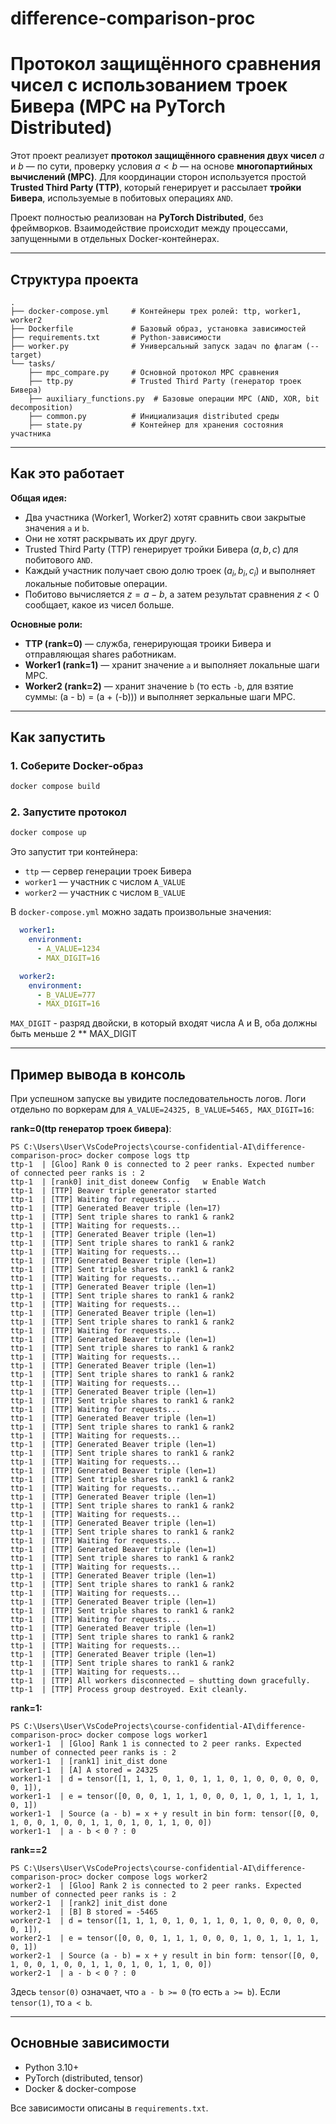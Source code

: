 # difference-comparison-proc

# Протокол защищённого сравнения чисел с использованием троек Бивера (MPC на PyTorch Distributed)

Этот проект реализует **протокол защищённого сравнения двух чисел** $a$ и $b$ — по сути, проверку условия $a < b$ — на основе **многопартийных вычислений (MPC)**. Для координации сторон используется простой **Trusted Third Party (TTP)**, который генерирует и рассылает **тройки Бивера**, используемые в побитовых операциях `AND`.

Проект полностью реализован на **PyTorch Distributed**, без фреймворков. Взаимодействие происходит между процессами, запущенными в отдельных Docker-контейнерах.

***

## Структура проекта

```
.
├── docker-compose.yml     # Контейнеры трех ролей: ttp, worker1, worker2
├── Dockerfile             # Базовый образ, установка зависимостей
├── requirements.txt       # Python-зависимости
├── worker.py              # Универсальный запуск задач по флагам (--target)
└── tasks/
    ├── mpc_compare.py     # Основной протокол MPC сравнения
    ├── ttp.py             # Trusted Third Party (генератор троек Бивера)
    ├── auxiliary_functions.py  # Базовые операции MPC (AND, XOR, bit decomposition)
    ├── common.py          # Инициализация distributed среды
    ├── state.py           # Контейнер для хранения состояния участника
```


***

## Как это работает

**Общая идея:**

- Два участника (Worker1, Worker2) хотят сравнить свои закрытые значения `a` и `b`.
- Они не хотят раскрывать их друг другу.
- Trusted Third Party (TTP) генерирует тройки Бивера $(a,b,c)$ для побитового `AND`.
- Каждый участник получает свою долю троек $(a_i, b_i, c_i)$ и выполняет локальные побитовые операции.
- Побитово вычисляется $z = a - b$, а затем результат сравнения $z < 0$ сообщает, какое из чисел больше.

**Основные роли:**

- **TTP (rank=0)** — служба, генерирующая троики Бивера и отправляющая shares работникам.
- **Worker1 (rank=1)** — хранит значение `a` и выполняет локальные шаги MPC.
- **Worker2 (rank=2)** — хранит значение `b` (то есть `-b`, для взятие суммы: (a - b) = (a + (-b))) и выполняет зеркальные шаги MPC.

***

## Как запустить

### 1. Соберите Docker-образ

```bash
docker compose build
```


### 2. Запустите протокол

```bash
docker compose up
```

Это запустит три контейнера:

- `ttp` — сервер генерации троек Бивера
- `worker1` — участник с числом `A_VALUE`
- `worker2` — участник с числом `B_VALUE`

В `docker-compose.yml` можно задать произвольные значения:

```yaml
  worker1:
    environment:
      - A_VALUE=1234
      - MAX_DIGIT=16

  worker2:
    environment:
      - B_VALUE=777
      - MAX_DIGIT=16
```

`MAX_DIGIT` - разряд двойски, в который входят числа A и B, оба должны быть меньше 2 ** MAX_DIGIT

***

## Пример вывода в консоль

При успешном запуске вы увидите последовательность логов. Логи отдельно по воркерам для `A_VALUE=24325, B_VALUE=5465, MAX_DIGIT=16`:

**rank=0(ttp генератор троек бивера)**:
```
PS C:\Users\User\VsCodeProjects\course-confidential-AI\difference-comparison-proc> docker compose logs ttp    
ttp-1  | [Gloo] Rank 0 is connected to 2 peer ranks. Expected number of connected peer ranks is : 2
ttp-1  | [rank0] init_dist doneew Config   w Enable Watch
ttp-1  | [TTP] Beaver triple generator started
ttp-1  | [TTP] Waiting for requests...
ttp-1  | [TTP] Generated Beaver triple (len=17)
ttp-1  | [TTP] Sent triple shares to rank1 & rank2
ttp-1  | [TTP] Waiting for requests...
ttp-1  | [TTP] Generated Beaver triple (len=1)
ttp-1  | [TTP] Sent triple shares to rank1 & rank2
ttp-1  | [TTP] Waiting for requests...
ttp-1  | [TTP] Generated Beaver triple (len=1)
ttp-1  | [TTP] Sent triple shares to rank1 & rank2
ttp-1  | [TTP] Waiting for requests...
ttp-1  | [TTP] Generated Beaver triple (len=1)
ttp-1  | [TTP] Sent triple shares to rank1 & rank2
ttp-1  | [TTP] Waiting for requests...
ttp-1  | [TTP] Generated Beaver triple (len=1)
ttp-1  | [TTP] Sent triple shares to rank1 & rank2
ttp-1  | [TTP] Waiting for requests...
ttp-1  | [TTP] Generated Beaver triple (len=1)
ttp-1  | [TTP] Sent triple shares to rank1 & rank2
ttp-1  | [TTP] Waiting for requests...
ttp-1  | [TTP] Generated Beaver triple (len=1)
ttp-1  | [TTP] Sent triple shares to rank1 & rank2
ttp-1  | [TTP] Waiting for requests...
ttp-1  | [TTP] Generated Beaver triple (len=1)
ttp-1  | [TTP] Sent triple shares to rank1 & rank2
ttp-1  | [TTP] Waiting for requests...
ttp-1  | [TTP] Generated Beaver triple (len=1)
ttp-1  | [TTP] Sent triple shares to rank1 & rank2
ttp-1  | [TTP] Waiting for requests...
ttp-1  | [TTP] Generated Beaver triple (len=1)
ttp-1  | [TTP] Sent triple shares to rank1 & rank2
ttp-1  | [TTP] Waiting for requests...
ttp-1  | [TTP] Generated Beaver triple (len=1)
ttp-1  | [TTP] Sent triple shares to rank1 & rank2
ttp-1  | [TTP] Waiting for requests...
ttp-1  | [TTP] Generated Beaver triple (len=1)
ttp-1  | [TTP] Sent triple shares to rank1 & rank2
ttp-1  | [TTP] Waiting for requests...
ttp-1  | [TTP] Generated Beaver triple (len=1)
ttp-1  | [TTP] Sent triple shares to rank1 & rank2
ttp-1  | [TTP] Waiting for requests...
ttp-1  | [TTP] Generated Beaver triple (len=1)
ttp-1  | [TTP] Sent triple shares to rank1 & rank2
ttp-1  | [TTP] Waiting for requests...
ttp-1  | [TTP] Generated Beaver triple (len=1)
ttp-1  | [TTP] Sent triple shares to rank1 & rank2
ttp-1  | [TTP] Waiting for requests...
ttp-1  | [TTP] Generated Beaver triple (len=1)
ttp-1  | [TTP] Sent triple shares to rank1 & rank2
ttp-1  | [TTP] Waiting for requests...
ttp-1  | [TTP] Generated Beaver triple (len=1)
ttp-1  | [TTP] Sent triple shares to rank1 & rank2
ttp-1  | [TTP] Waiting for requests...
ttp-1  | [TTP] Generated Beaver triple (len=1)
ttp-1  | [TTP] Sent triple shares to rank1 & rank2
ttp-1  | [TTP] Waiting for requests...
ttp-1  | [TTP] All workers disconnected — shutting down gracefully.
ttp-1  | [TTP] Process group destroyed. Exit cleanly.
```

**rank=1:**
```
PS C:\Users\User\VsCodeProjects\course-confidential-AI\difference-comparison-proc> docker compose logs worker1
worker1-1  | [Gloo] Rank 1 is connected to 2 peer ranks. Expected number of connected peer ranks is : 2
worker1-1  | [rank1] init_dist done
worker1-1  | [A] A stored = 24325
worker1-1  | d = tensor([1, 1, 1, 0, 1, 0, 1, 1, 0, 1, 0, 0, 0, 0, 0, 0, 1]),
worker1-1  | e = tensor([0, 0, 0, 1, 1, 1, 0, 0, 0, 1, 0, 1, 1, 1, 1, 0, 1])
worker1-1  | Source (a - b) = x + y result in bin form: tensor([0, 0, 1, 0, 0, 1, 0, 0, 1, 1, 0, 1, 0, 1, 1, 0, 0])
worker1-1  | a - b < 0 ? : 0
```

**rank==2**
```
PS C:\Users\User\VsCodeProjects\course-confidential-AI\difference-comparison-proc> docker compose logs worker2
worker2-1  | [Gloo] Rank 2 is connected to 2 peer ranks. Expected number of connected peer ranks is : 2
worker2-1  | [rank2] init_dist done
worker2-1  | [B] B stored = -5465
worker2-1  | d = tensor([1, 1, 1, 0, 1, 0, 1, 1, 0, 1, 0, 0, 0, 0, 0, 0, 1]),
worker2-1  | e = tensor([0, 0, 0, 1, 1, 1, 0, 0, 0, 1, 0, 1, 1, 1, 1, 0, 1])
worker2-1  | Source (a - b) = x + y result in bin form: tensor([0, 0, 1, 0, 0, 1, 0, 0, 1, 1, 0, 1, 0, 1, 1, 0, 0])
worker2-1  | a - b < 0 ? : 0
```

Здесь `tensor(0)` означает, что `a - b >= 0` (то есть `a >= b`). Если `tensor(1)`, то `a < b`.

***

## Основные зависимости

- Python 3.10+
- PyTorch (distributed, tensor)
- Docker \& docker-compose

Все зависимости описаны в `requirements.txt`.
